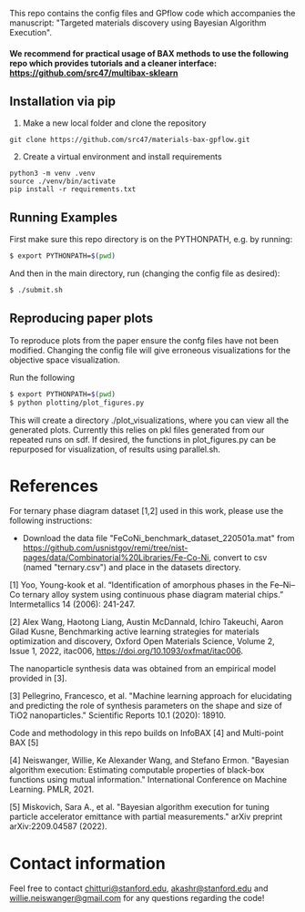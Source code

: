 This repo contains the config files and GPflow code which accompanies the manuscript: "Targeted materials discovery using Bayesian Algorithm Execution". 

#### We recommend for practical usage of BAX methods to use the following repo which provides tutorials and a cleaner interface: https://github.com/src47/multibax-sklearn

## Installation via pip

1) Make a new local folder and clone the repository

```
git clone https://github.com/src47/materials-bax-gpflow.git
```

2) Create a virtual environment and install requirements

```
python3 -m venv .venv
source ./venv/bin/activate
pip install -r requirements.txt
```

## Running Examples

First make sure this repo directory is on the PYTHONPATH, e.g. by running:

```bash
$ export PYTHONPATH=$(pwd)    
```

And then in the main directory, run (changing the config file as desired): 

```bash
$ ./submit.sh
```

## Reproducing paper plots

To reproduce plots from the paper ensure the confg files have not been modified. Changing the config file will give erroneous visualizations for the objective space visualization. 

Run the following
```bash
$ export PYTHONPATH=$(pwd) 
$ python plotting/plot_figures.py   
```

This will create a directory ./plot_visualizations, where you can view all the generated plots. Currently this relies on pkl files generated from our repeated runs on sdf. If desired, the functions in plot_figures.py can be repurposed for visualization, of results using parallel.sh.


# References 

For ternary phase diagram dataset [1,2] used in this work, please use the following instructions:
- Download the data file "FeCoNi_benchmark_dataset_220501a.mat" from https://github.com/usnistgov/remi/tree/nist-pages/data/Combinatorial%20Libraries/Fe-Co-Ni, convert to csv (named "ternary.csv") and place in the datasets directory. 

[1] Yoo, Young-kook et al. “Identification of amorphous phases in the Fe–Ni–Co ternary alloy system using continuous phase diagram material chips.” Intermetallics 14 (2006): 241-247.

[2] Alex Wang, Haotong Liang, Austin McDannald, Ichiro Takeuchi, Aaron Gilad Kusne, Benchmarking active learning strategies for materials optimization and discovery, Oxford Open Materials Science, Volume 2, Issue 1, 2022, itac006, https://doi.org/10.1093/oxfmat/itac006.

The nanoparticle synthesis data was obtained from an empirical model provided in [3].

[3] Pellegrino, Francesco, et al. "Machine learning approach for elucidating and predicting the role of synthesis parameters on the shape and size of TiO2 nanoparticles." Scientific Reports 10.1 (2020): 18910.

Code and methodology in this repo builds on InfoBAX [4] and Multi-point BAX [5]

[4] Neiswanger, Willie, Ke Alexander Wang, and Stefano Ermon. "Bayesian algorithm execution: Estimating computable properties of black-box functions using mutual information." International Conference on Machine Learning. PMLR, 2021.

[5] Miskovich, Sara A., et al. "Bayesian algorithm execution for tuning particle accelerator emittance with partial measurements." arXiv preprint arXiv:2209.04587 (2022).

# Contact information

Feel free to contact chitturi@stanford.edu, akashr@stanford.edu and willie.neiswanger@gmail.com for any questions regarding the code!
